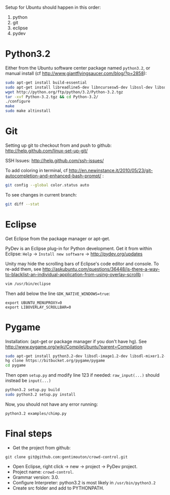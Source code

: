 Setup for Ubuntu should happen in this order:

1. python
1. git
1. eclipse
1. pydev



Python3.2
======

Either from the Ubuntu software center package named `python3.2`, or manual install 
(cf http://www.giantflyingsaucer.com/blog/?p=2858):

````bash
sudo apt-get install build-essential
sudo apt-get install libreadline5-dev libncursesw5-dev libssl-dev libsqlite3-dev tk-dev libgdbm-dev libc6-dev libbz2-dev
wget http://python.org/ftp/python/3.2/Python-3.2.tgz
tar -xvf Python-3.2.tgz && cd Python-3.2/
./configure
make
sudo make altinstall
```` 

Git
====

Setting up git to checkout from and push to github: http://help.github.com/linux-set-up-git/

SSH Issues: http://help.github.com/ssh-issues/

To add coloring in terminal, cf http://en.newinstance.it/2010/05/23/git-autocompletion-and-enhanced-bash-prompt/
:

````bash
git config --global color.status auto
````

To see changes in current branch:

````bash
git diff --stat
````


Eclipse
=========

Get Eclipse from the package manager or apt-get. 

PyDev is an Eclipse plug-in for Python development. Get it from within Eclipse: `Help` -> `Install new software` -> http://pydev.org/updates

Unity may hide the scrolling bars of Eclipse's code editor and console. To re-add them, see http://askubuntu.com/questions/36448/is-there-a-way-to-blacklist-an-individual-application-from-using-overlay-scrollb
:

````bash
vim /usr/bin/eclipse
````

Then add below the line `GDK_NATIVE_WINDOWS=true`:

````text
export UBUNTU_MENUPROXY=0
export LIBOVERLAY_SCROLLBAR=0
````


Pygame
======

Installation: (apt-get or package manager if you don't have hg). See http://www.pygame.org/wiki/CompileUbuntu?parent=Compilation

````bash
sudo apt-get install python3.2-dev libsdl-image1.2-dev libsdl-mixer1.2-dev libsdl-ttf2.0-dev libsdl1.2-dev libsmpeg-dev python-numpy subversion libportmidi-dev ffmpeg libswscale-dev libavformat-dev libavcodec-dev
hg clone https://bitbucket.org/pygame/pygame
cd pygame
````

Then open `setup.py` and modify line 123 if needed: `raw_input(...)` should instead be `input(...)`

```bash
python3.2 setup.py build
sudo python3.2 setup.py install
````

Now, you should not have any error running:
````
python3.2 examples/chimp.py
````


Final steps
====

- Get the project from github:

```git clone git@github.com:gentimouton/crowd-control.git```

- Open Eclipse, right click -> new -> project -> PyDev project. 
- Project name: ```crowd-control```. 
- Grammar version: 3.0. 
- Configure Interpreter: python3.2 is most likely in ```/usr/bin/python3.2```
- Create src folder and add to PYTHONPATH. 



